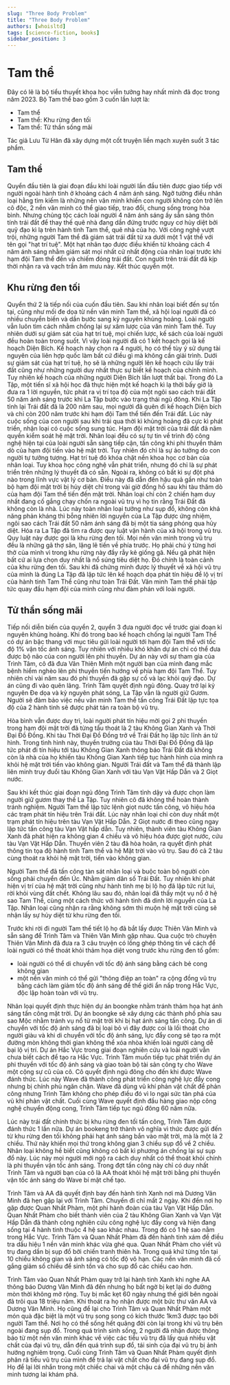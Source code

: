 ```yaml
---
slug: "Three Body Problem"
title: "Three Body Problem"
authors: [whoisltd]
tags: [science-fiction, books]
sidebar_position: 3
---
```


# Tam thể

Đây có lẽ là bộ tiểu thuyết khoa học viễn tưởng hay nhất mình đã đọc trong năm 2023. Bộ Tam thể bao gồm 3 cuốn lần lượt là:

- Tam thể
- Tam thể: Khu rừng đen tối
- Tam thể: Tử thần sống mãi

Tác giả Lưu Từ Hân đã xây dựng một cốt truyện liền mạch xuyên suốt 3 tác phẩm. 

## Tam thể

Quyển đầu tiên là giai đoạn đầu khi loài người lần đầu tiên được giao tiếp với người ngoài hành tinh ở khoảng cách 4 năm ánh sáng. Ngỡ tưởng điều nhân loại hằng tìm kiếm là những nên văn minh khiến con người không còn trở lên cô độc, 2 nền văn minh có thể giao tiếp, trao đổi, chung sống trong hòa bình. Nhưng chủng tộc cách loài người 4 năm ánh sáng ấy sẵn sàng thôn tính trái đất để thay thế quê nhà đang dần đứng trước nguy cơ hủy diệt bởi quỹ đạo kì lạ trên hành tinh Tam thể, quê nhà của họ. Với công nghệ vượt trội, những người Tam thể đã giám sát trái đất từ xa dưới một 1 vật thể với tên gọi "hạt trí tuệ". Một hạt nhân tạo được điều khiển từ khoảng cách 4 năm ánh sáng nhằm giám sát mọi nhất cử nhất động của nhân loại trước khi hạm đội Tam thể đến và chiếm đóng trái đất. Con người trên trái đất đã kịp thời nhận ra và vạch trần âm mưu này. Kết thúc quyển một.

## Khu rừng đen tối

Quyển thứ 2 là tiếp nối của cuốn đầu tiên. Sau khi nhân loại biết đến sự tồn tại, cũng như mối đe dọa từ nền văn minh Tam thể, xã hội loại người đã có nhiều chuyển biến và dần bước sang kỷ nguyên khủng hoảng. Loài người vẫn luôn tìm cách nhằm chống lại sự xâm lược của văn minh Tam thể. Tuy nhiên dưới sự giám sát của hạt trí tuệ, mọi chiến lược, kế sách của loài người đều hoàn toàn trong suốt. Vì vậy loài người đã có 1 kết hoạch gọi là kế hoạch Diện Bích. Kế hoạch này chọn ra 4 người, họ có thể tùy ý sử dụng tài nguyên của liên hợp quốc làm bất cứ điều gì mà không cần giải trình. Dưới sự giám sát của hạt trí tuệ, họ sẽ là những người lên kế hoạch cứu lấy trái đất cũng như những người duy nhất thực sự biết kế hoạch của chính mình. Tuy nhiên kế hoạch của những người Diện Bích lần lượt thất bại. Trong đó La Tập, một tiến sĩ xã hội học đã thực hiện một kế hoạch kì lạ thời bấy giờ là đưa ra 1 lời nguyền, tức phát ra vị trí tọa độ của một ngôi sao cách trái đất 50 năm ánh sáng trước khi La Tập bước vào trạng thái ngủ đông. Khi La Tập tỉnh lại Trái đất đã là 200 năm sau, mọi người đã quên đi kế hoạch Diện bích và chỉ còn 200 năm trước khi hạm đội Tam thể tiến đến Trái đất. Lúc này cuộc sống của con người sau khi trải qua thời kì khủng hoảng đã cực kì phát triển, nhận loại có cuộc sống sung túc. Hạm đội mặt trời của trái đất đã năm quyền kiểm soát hệ mặt trời. Nhân loại đều có sự tự tin về trình độ công nghệ hiện tại của loài người sẵn sàng tiếp cận, tấn công khi phi thuyền thăm dò của hạm đội tiến vào hệ mặt trời. Tuy nhiên đó chỉ là sự ảo tưởng do con người tự tưởng tượng. Hạt trí tuệ đó khóa chặt nền khoa học cơ bản của nhân loại. Tuy khoa học công nghệ vẫn phát triển, nhưng đó chỉ là sự phát triển trên những lý thuyết đã có sẵn. Ngoài ra, không có bất kì sự đột phá nào trong lĩnh vực vật lý cơ bản. Điều này đã dẫn đến hậu quả gần như toàn bộ hạm đội mặt trời bị hủy diệt chỉ trong vài giờ đồng hồ sau khi tàu thăm dò của hạm đội Tam thể tiến đến mặt trời. Nhân loại chỉ còn 2 chiến hạm duy nhất đang cố gắng chạy chốn ra ngoài vũ trụ vì họ tin rằng Trái Đất đã không còn là nhà. Lúc này toàn nhân loại tưởng như sụp đổ, không còn khả năng phản kháng thì bỗng nhiên lời nguyền của La Tập được ứng nhiệm, ngôi sao cách Trái đất 50 năm ánh sáng đã bị một tia sáng phóng qua hủy diệt. Hóa ra La Tập đã tìm ra được quy luật vận hành của xã hội trong vũ trụ. Quy luật này được gọi là khu rừng đen tối. Mọi nền văn minh trong vũ trụ đều là những gã thợ săn, lặng lẽ tiến về phía trước. Họ phải chú ý từng hơi thở của mình vì trong khu rừng này đầy rẫy kẻ giống gã. Nếu gã phát hiện bất cứ ai lựa chọn duy nhất là nổ súng tiêu diệt họ. Đó chính là toàn cảnh của khu rừng đen tối. Sau khi đã chứng minh được lý thuyết về xã hội vũ trụ của mình là đúng La Tập đã lập tức lên kế hoạch dọa phát tín hiệu để lộ vị trí của hành tinh Tam Thể cũng như toàn Trái Đất. Văn minh Tam thể phải tập tức quay đầu hạm đội của mình cũng như đàm phán với loài người.

## Tử thần sống mãi

Tiếp nối diễn biến của quyển 2, quyển 3 đưa người đọc về trước giai đoạn kỉ nguyên khủng hoảng. Khi đó trong bao kế hoạch chống lại người Tam Thể có dự án bậc thang với mục tiêu gửi loài người tới hạm đội Tam thể với tốc độ 1% vận tốc ánh sáng. Tuy nhiên với nhiều khó khăn dự án chỉ có thể đưa được bộ não của con người lên phi thuyền. Dự án này với sự tham gia của Trình Tâm, cô đã đưa Vân Thiên Minh một người bạn của mình đang mắc bệnh hiểm nghèo lên phi thuyền tiến hướng về phía hạm đội Tam Thể. Tuy nhiên chỉ vài năm sau đó phi thuyền đã gặp sự cố và lạc khỏi quỹ đạo. Dự án cũng đi vào quên lãng. Trình Tâm quyết định ngủ đông. Quay trở lại kỷ nguyên Đe dọa và kỷ nguyên phát sóng, La Tập vẫn là người giữ Gươm. Người sẽ đảm bảo việc nếu văn minh Tam thể tấn công Trái Đất lập tực tọa độ của 2 hành tinh sẽ được phát tán ra toàn bộ vũ trụ.

Hòa bình vẫn được duy trì, loài người phát tín hiệu mời gọi 2 phi thuyền trong hạm đội mặt trời đã từng tẩu thoát là 2 tàu Không Gian Xanh và Thời Đại Đồ Đồng. Khi tàu Thời Đại Đồ Đồng trở về Trái Đất họ lập tức lĩnh án tử hình. Trong tình hình này, thuyền trưởng của tàu Thời Đại Đồ Đồng đã lập tức phát đi tín hiệu tới tàu Không Gian Xanh thông báo Trái Đất đã không còn là nhà của họ khiến tàu Không Gian Xanh tiếp tục hành hình của mình ra khỏi hệ mặt trời tiến vào không gian. Người Trái đất và Tam thể đã thành lập liên minh truy đuổi tàu Không Gian Xanh với tàu Vạn Vật Hấp Dẫn và 2 Giọt nước. 

Sau khi kết thúc giai đoạn ngủ đông Trình Tâm tỉnh dậy và được chọn làm người giữ gươm thay thế La Tập. Tuy nhiên cô đã không thể hoàn thành tránh nghiệm. Người Tam thể lập tức lệnh giọt nước tấn công, vô hiệu hóa các trạm phát tín hiệu trên Trái đất. Lúc này nhân loại chỉ còn duy nhất một trạm phát tín hiệu trên tàu Vạn Vật Hấp Dẫn. 2 Giọt nước đi theo cũng ngay lập tức tấn công tàu Vạn Vật hấp dẫn. Tuy nhiên, thành viên tàu Không Gian Xanh đã phát hiện ra không gian 4 chiều và vô hiệu hóa được giọt nước, cứu tàu Vạn Vật Hấp Dẫn. Thuyền viên 2 tàu đã hòa hoãn, ra quyết định phát thông tin tọa độ hành tinh Tam thể và hệ Mặt trời vào vũ trụ. Sau đó cả 2 tàu cùng thoát ra khỏi hệ mặt trời, tiến vào không gian.

Người Tam thể đã tấn công tàn sát nhân loại và buộc toàn bộ người còn sống phải chuyển đến Úc. Nhằm giảm dân số Trái Đất. Tuy nhiên khi phát hiện vị trí của hệ mặt trời cũng như hành tinh mẹ bị lộ họ đã lập tức rút lui, rời khỏi vùng đất chết. Không lâu sau đó, nhân loại đã thấy một vụ nổ ở hệ sao Tam Thể, cùng một cách thức với hành tinh đã dinh lời nguyền của La Tập. Nhân loại cũng nhận ra rằng không sớm thì muộn hệ mặt trời cũng sẽ nhận lấy sự hủy diệt từ khu rừng đen tối.

Trước khi rời đi người Tam thể tiết lộ họ đã bắt lấy được Thiên Vân Minh và sẵn sàng để Trình Tâm và Thiên Vân Minh gặp nhau. Qua cuộc trò chuyện Thiên Vân Minh đã đưa ra 3 câu truyện có lồng ghép thông tin về cách để loài người có thể thoát khỏi thảm họa diệt vong trước khu rừng đen tố gồm:

- loài người có thể di chuyển với tốc độ ánh sáng bằng cách bẻ cong không gian 
- một nền văn minh có thể gửi "thông điệp an toàn" ra cộng đồng vũ trụ bằng cách làm giảm tốc độ ánh sáng để thế giới ẩn nấp trong Hắc Vực, độc lập hoàn toàn với vũ trụ.

Nhân loại quyết định thực hiện dự án boongke nhằm tránh thảm họa hạt ánh sáng tấn công mặt trời. Dự án boongke sẽ xây dựng các thành phố phía sau sao Mộc nhằm tránh vụ nổ từ mặt trời khi bị hạt ánh sáng tấn công. Dự án di chuyển với tốc độ ánh sáng đã bị loại bỏ vì đây được coi là lối thoát cho người giàu và khi di chuyển với tốc độ ánh sáng, lực đẩy cong sẽ tạo ra một đường mòn không thời gian không thể xóa nhòa khiến loài người càng dễ bại lộ vị trí. Dự án Hắc Vực trong giai đoạn nghiên cứu và loài người vẫn chưa biết cách để tạo ra Hắc Vực. Trình Tâm muốn tiếp tục phát triển dự án phi thuyền với tốc độ ánh sáng và giao toàn bộ tài sản công ty cho Wave một cộng sự cũ của cô. Cô quyết định ngủ đông cho đến khi được Wave đánh thức. Lúc này Wave đã thành công phát triển công nghệ lực đẩy cong nhưng bị chính phủ ngăn chặn. Wave đã dùng vũ khí phản vật chất để phản công nhưng Trình Tâm không cho phép điều đó vì lo ngại sức tàn phá của vũ khí phản vật chất. Cuối cùng Wave quyết định đầu hàng giao nộp công nghệ chuyển động cong, Trình Tâm tiếp tục ngủ đông 60 năm nữa.

Lúc này trái đất chính thức bị khu rừng đen tối tấn công, Trình Tâm được đánh thức 1 lần nữa. Dự án bookeng trở thành vô nghĩa vì thức được gửi đến từ khu rừng đen tối không phải hạt ánh sáng bắn vào mặt trời, mà là một lá 2 chiều. Thứ này khiến mọi thứ trong không gian 3 chiều sụp đổ về 2 chiều. Nhân loại không hề biết cũng không có bất kì phương án chống lại sự sụp đổ này. Lúc này mọi người mới ngộ ra cách duy nhất có thể thoát khỏi chính là phi thuyền vận tốc ánh sáng.  Trong đợt tấn công này chỉ có duy nhất Trình Tâm và người bạn của cô là AA thoát khỏi hệ mặt trời bằng phi thuyền vận tốc ánh sáng do Wave bí mật chế tạo.

Trình Tâm và AA đã quyết định bay đến hành tinh Xanh nơi mà Dương Vân Minh đã hẹn gặp lại với Trình Tâm. Chuyến đi chỉ mất 2 ngày. Khi đến nơi họ gặp được Quan Nhất Phàm, một phi hành đoàn của tàu Vạn Vật Hấp Dẫn. Quan Nhất Phàm cho biết thành viên của 2 tàu Không Gian Xanh và Vạn Vật Hấp Dẫn đã thành công nghiên cứu công nghệ lực đẩy cong và hiện đang sống tại 4 hành tinh thuộc 4 hệ sao khác nhau. Trong đó có 1 hệ sao nằm trong Hắc Vực. Trình Tâm và Quan Nhất Phàm đã đến hành tinh xám đề điều tra dấu hiệu 1 nền văn minh khác vừa ghé qua. Quan Nhất Phàm cho viết vũ trụ đang dần bị sụp đổ bởi chiến tranh thiên hà. Trong quá khứ từng tồn tại 10 chiều không gian và ánh sáng có tốc độ vô hạn. Các nền văn minh đã cố gắng giảm số chiều để sinh tồn và cho sụp đổ các chiều cao hơn. 

Trình Tâm vào Quan Nhất Phàm quay trở lại hành tinh Xanh khi nghe AA thông báo Dương Vân Minh đã đến nhưng họ bất ngờ bị kẹt lại do đường mòn thời không mở rộng. Tuy bị mắc kẹt 60 ngày nhưng thế giới bên ngoài đã trôi qua 18 triệu năm. Khi thoát ra họ nhận được một bức thư văn AA và Dương Văn Minh. Họ cũng để lại cho Trình Tâm và Quan Nhất Phàm một món quà đặc biệt là một vũ trụ song song có kích thước 1km3 được tạo bởi người Tam thể. Nơi họ có thể sống hết quãng đời còn lại trong khi vũ trụ bên ngoài đang sụp đổ. Trong quá trình sinh sống, 2 người đã nhận được thông báo từ một nền văn minh khác về việc các tiểu vũ trụ đã lấy quá nhiều vật chất của đại vũ trụ, dẫn đến quá trình sụp đổ, tái sinh của đại vũ trụ bị ảnh hưởng nghiêm trọng.  Cuối cùng Trình Tâm và Quan Nhất Phàm quyết định phân rã tiểu vũ trụ của mình để trả lại vật chất cho đại vũ trụ đang sụp đổ. Họ để lại lời nhắn trong một chiếc chai và một chậu cá để những nền văn minh tương lai khám phá.

 


